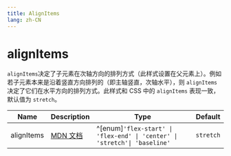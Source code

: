 ```yaml
---
title: AlignItems
lang: zh-CN
---
```


# alignItems

`alignItems`决定了子元素在次轴方向的排列方式（此样式设置在父元素上）。例如若子元素本来是沿着竖直方向排列的（即主轴竖直，次轴水平），则 `alignItems` 决定了它们在水平方向的排列方式。此样式和 CSS
中的 `alignItems` 表现一致，默认值为 `stretch`。

| Name               | Description      | Type                         | Default |
|--------------------|------------------|------------------------------| ------- |
| alignItems         |[MDN 文档](http://developer.mozilla.org/zh-CN/docs/Web/CSS/align-items) | ^[enum]`'flex-start' \| 'flex-end' \| 'center' \| 'stretch'\| 'baseline'`| `stretch` |
